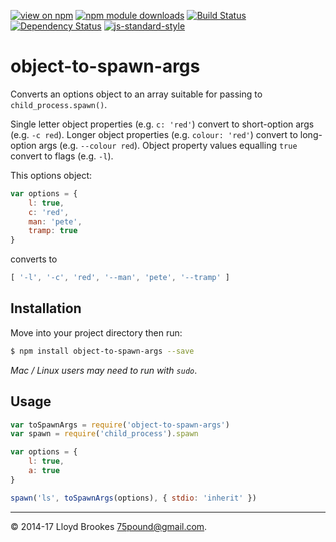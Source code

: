 [![view on npm](http://img.shields.io/npm/v/object-to-spawn-args.svg)](https://www.npmjs.org/package/object-to-spawn-args)
[![npm module downloads](http://img.shields.io/npm/dt/object-to-spawn-args.svg)](https://www.npmjs.org/package/object-to-spawn-args)
[![Build Status](https://travis-ci.org/75lb/object-to-spawn-args.svg?branch=master)](https://travis-ci.org/75lb/object-to-spawn-args)
[![Dependency Status](https://david-dm.org/75lb/object-to-spawn-args.svg)](https://david-dm.org/75lb/object-to-spawn-args)
[![js-standard-style](https://img.shields.io/badge/code%20style-standard-brightgreen.svg)](https://github.com/feross/standard)

# object-to-spawn-args
Converts an options object to an array suitable for passing to `child_process.spawn()`.

Single letter object properties (e.g. `c: 'red'`) convert to short-option args (e.g. `-c red`). Longer object properties (e.g. `colour: 'red'`) convert to long-option args (e.g. `--colour red`). Object property values equalling `true` convert to flags (e.g. `-l`).

This options object:
```js
var options = {
    l: true,
    c: 'red',
    man: 'pete',
    tramp: true
}
```

converts to
```js
[ '-l', '-c', 'red', '--man', 'pete', '--tramp' ]
```

## Installation
Move into your project directory then run:
```sh
$ npm install object-to-spawn-args --save
```
*Mac / Linux users may need to run with `sudo`*.


## Usage
```js
var toSpawnArgs = require('object-to-spawn-args')
var spawn = require('child_process').spawn

var options = {
    l: true,
    a: true
}

spawn('ls', toSpawnArgs(options), { stdio: 'inherit' })
```

* * *

&copy; 2014-17 Lloyd Brookes <75pound@gmail.com>.